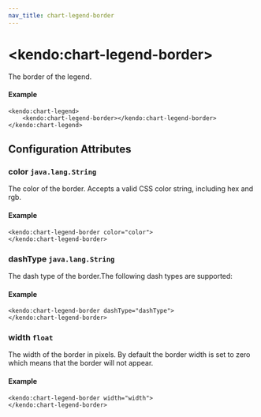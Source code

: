 ```yaml
---
nav_title: chart-legend-border
---
```


# \<kendo:chart-legend-border\>

The border of the legend.

#### Example
    <kendo:chart-legend>
        <kendo:chart-legend-border></kendo:chart-legend-border>
    </kendo:chart-legend>

## Configuration Attributes

### color `java.lang.String`

The color of the border. Accepts a valid CSS color string, including hex and rgb.

#### Example
    <kendo:chart-legend-border color="color">
    </kendo:chart-legend-border>

### dashType `java.lang.String`

The dash type of the border.The following dash types are supported:

#### Example
    <kendo:chart-legend-border dashType="dashType">
    </kendo:chart-legend-border>

### width `float`

The width of the border in pixels. By default the border width is set to zero which means that the border will not appear.

#### Example
    <kendo:chart-legend-border width="width">
    </kendo:chart-legend-border>


